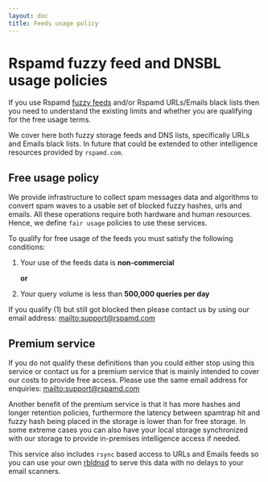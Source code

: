 ```yaml
---
layout: doc
title: Feeds usage policy
---
```


# Rspamd fuzzy feed and DNSBL usage policies

If you use Rspamd [fuzzy feeds](https://rspamd.com/doc/modules/fuzzy_check.html) and/or Rspamd URLs/Emails black lists then you need to understand the existing limits and whether you are qualifying for the free usage terms.

We cover here both fuzzy storage feeds and DNS lists, specifically URLs and Emails black lists. In future that could be extended to other intelligence resources provided by `rspamd.com`.

## Free usage policy

We provide infrastructure to collect spam messages data and algorithms to convert spam waves to a usable set of blocked fuzzy hashes, urls and emails. All these operations require both hardware and human resources. Hence, we define `fair usage` policies to use these services.

To qualify for free usage of the feeds you must satisfy the following conditions:

1. Your use of the feeds data is **non-commercial**

    **or**

2. Your query volume is less than **500,000 queries per day**

If you qualify (1) but still got blocked then please contact us by using our email address: <mailto:support@rspamd.com>

## Premium service

If you do not qualify these definitions than you could either stop using this service or contact us for a premium service that is mainly intended to cover our costs to provide free access. Please use the same email address for enquiries: <mailto:support@rspamd.com>

Another benefit of the premium service is that it has more hashes and longer retention policies, furthermore the latency between spamtrap hit and fuzzy hash being placed in the storage is lower than for free storage. In some extreme cases you can also have your local storage synchronized with our storage to provide in-premises intelligence access if needed.

This service also includes `rsync` based access to URLs and Emails feeds so you can use your own [rbldnsd](https://github.com/rspamd/rbldnsd) to serve this data with no delays to your email scanners.
